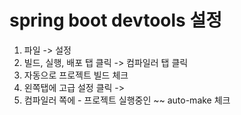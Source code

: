 
# spring boot devtools 설정

1. 파일 -> 설정
2. 빌드, 실행, 배포 탭 클릭 -> 컴파일러 탭 클릭
3. 자동으로 프로젝트 빌드 체크
4. 왼쪽탭에 고급 설정 클릭 ->
5. 컴파일러 쪽에 - 프로젝트 실행중인 ~~ auto-make 체크

